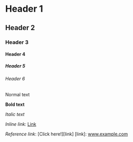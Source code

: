 
# Header 1
## Header 2
### Header 3
#### Header 4
##### Header 5
###### Header 6

Normal text

**Bold text**

_Italic text_

_Inline link:_
[Link](example.com)

_Reference link_:
[Click here!][link]
[link]: www.example.com

